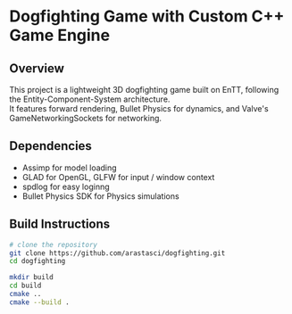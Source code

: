 # Dogfighting Game with Custom C++ Game Engine

## Overview
This project is a lightweight 3D dogfighting game built on EnTT, following the Entity-Component-System architecture.  
It features forward rendering, Bullet Physics for dynamics, and Valve's GameNetworkingSockets for networking.

## Dependencies
- Assimp for model loading
- GLAD for OpenGL, GLFW for input / window context
- spdlog for easy loginng
- Bullet Physics SDK for Physics simulations
  
##  Build Instructions

```bash
# clone the repository
git clone https://github.com/arastasci/dogfighting.git
cd dogfighting

mkdir build
cd build
cmake ..
cmake --build .
